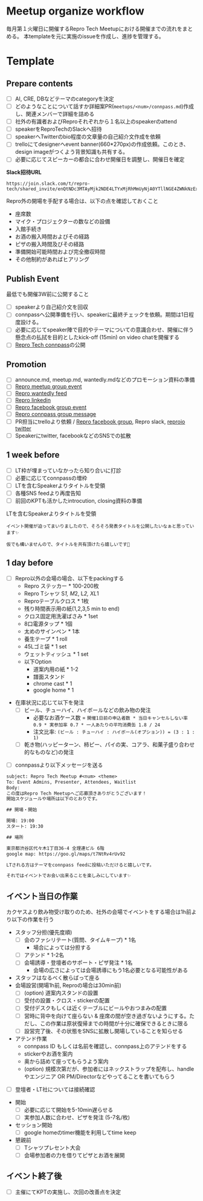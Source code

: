 # Meetup organize workflow

毎月第１火曜日に開催するRepro Tech Meetupにおける開催までの流れをまとめる。
本templateを元に実施のissueを作成し、進捗を管理する。

# Template

## Prepare contents

- [ ] AI, CRE, DBなどテーマのcategoryを決定
- [ ] どのようなことについて話すか詳細案PR(`meetups/<num>/connpass.md`)作成し、関連メンバーで詳細を詰める
- [ ] 社外の有識者およびReproそれぞれから１名以上のspeakerのattend
- [ ] speakerをReproTechのSlackへ招待 
- [ ] speakerへTwitterのbio程度の文章量の自己紹介文作成を依頼
- [ ] trelloにてdesignerへevent banner(660*270px)の作成依頼。このとき、design imageがつくよう背景知識も共有する。
- [ ] 必要に応じてスピーカーの都合に合わせ開催日を調整し、開催日を確定

__Slack招待URL__
```
https://join.slack.com/t/repro-tech/shared_invite/enQtNDc3MTAyMjk2NDE4LTYxMjRhMmUyNjA0YTllNGE4ZWNkNzExZmM0N2RiN2U5YTZiZjc1NGI3Y2ZjN2QyMmVmODdjYzlhMjA4OTYyZDE
```

Repro外の開場を手配する場合は、以下の点を確認しておくこと

- 座席数
- マイク・プロジェクターの数などの設備
- 入館手続き
- お酒の搬入時間およびその経路
- ピザの搬入時間及びその経路
- 準備開始可能時間および完全撤収時間
- その他制約があればヒアリング

## Publish Event

最低でも開催3W前に公開すること

- [ ] speakerより自己紹介文を回収
- [ ] connpassへ公開準備を行い、speakerに最終チェックを依頼。期間は1日程度設ける。
- [ ] 必要に応じてspeaker陣で目的やテーマについての意識合わせ、開催に伴う懸念点の払拭を目的としたkick-off (15min) on video chatを開催する
- [ ] [Repro Tech connpass](https://repro-tech.connpass.com/)の公開

## Promotion

- [ ] announce.md, meetup.md, wantedly.mdなどのプロモーション資料の準備
- [ ] [Repro meetup group event](https://www.meetup.com/reproio/)
- [ ] [Repro wantedly feed](https://www.wantedly.com/companies/repro/feed)
- [ ] [Repro linkedin](https://www.linkedin.com/company/repro-inc-/)
- [ ] [Repro facebook group event](https://www.facebook.com/pg/reproio/events/)
- [ ] [Repro connpass group message](https://repro.connpass.com/)
- [ ] PR担当にtrelloより依頼 / [Repro facebook group](https://www.facebook.com/reproio/), Repro slack, [reproio twitter](https://twitter.com/reproio?lang=en)
- [ ] Speakerにtwitter, facebookなどのSNSでの拡散

## 1 week before

- [ ] LT枠が埋まっていなかったら知り合いに打診
- [ ] 必要に応じてconnpassの増枠
- [ ] LTを含むSpeakerよりタイトルを受領
- [ ] 各種SNS feedより再度告知
- [ ] 前回のKPTも活かしたintrocution, closing資料の準備

LTを含むSpeakerよりタイトルを受領

```
イベント開催が迫ってまいりましたので、そろそろ発表タイトルを公開したいなぁと思っています✨

仮でも構いませんので、タイトルを共有頂けたら嬉しいです🙏
```


## 1 day before

- [ ] Repro以外の会場の場合、以下をpackingする
    - Repro ステッカー * 100-200枚
    - Repro Tシャツ S*1, M*2, L*2, XL*1
    - Reproテーブルクロス * 1枚
    - 残り時間表示用の紙(1,2,3,5 min to end)
    - クロス固定用洗濯ばさみ * 1set
    - 8口電源タップ * 1個
    - 太めのサインペン * 1本
    - 養生テープ * 1 roll
    - 45Lゴミ袋 * 1 set
    - ウェットティッシュ * 1 set
    - 以下Option
        - 道案内用の紙 * 1-2
        - 譜面スタンド
        - chrome cast * 1
        - google home * 1
- 在庫状況に応じて以下を発注
    - [ ] ビール、チューハイ、ハイボールなどの飲み物の発注
      - 必要なお酒ケース数 = `開催1日前の申込者数 * 当日キャンセルしない率 0.9 * 実参加率 0.7 * 一人あたりの平均消費缶 1.8 / 24`
      - 注文比率: `(ビール : チューハイ : ハイボール(オプション)) = (3 : 1 : 1)`
    - [ ] 乾き物(ハッピーターン、柿ピー、パイの実、コアラ、和菓子盛り合わせ的なものなど)の発注
- [ ] connpassより以下メッセージを送る

```txt
subject: Repro Tech Meetup #<num> <theme>
To: Event Admins, Presenter, Attendees, Waitlist
Body:
この度はRepro Tech Meetupへご応募頂きありがとうございます！
開始スケジュールや場所は以下のとおりです。

## 開場・開始

開場: 19:00
スタート: 19:30

## 場所

東京都渋谷区代々木1丁目36-4 全理連ビル 6階
google map: https://goo.gl/maps/t7NtRv4rUv92

LTされる方はテーマをconnpass feedに投稿いただけると嬉しいです。

それではイベントでお会い出来ることを楽しみにしています✨
```

## イベント当日の作業


カクヤスより飲み物受け取りのため、社外の会場でイベントをする場合は1h前より以下の作業を行う

- スタッフ分担(優先度順)
    - [ ] 会のファシリテート(質問、タイムキープ) * 1名
        - 場合によっては分担する
    - [ ] アテンド * 1-2名
    - [ ] 会場誘導・登壇者のサポート・ピザ発注 * 1名
        - 会場の広さによっては会場誘導にもう1名必要となる可能性がある
- スタッフはなるべく散らばって座る
- 会場設営(開場1h前, Reproの場合は30min前)
    - [ ] (option) 道案内スタンドの設置
    - [ ] 受付の設置・クロス・stickerの配置
    - [ ] 受付デスクもしくは近くテーブルにビールやおつまみの配置
    - [ ] 営時に背中を向けて座らない & 座席の間が空き過ぎないようにする。ただし、この作業は原状復帰までの時間が十分に確保できるときに限る
    - [ ] 設営完了後、その状態をSNSに拡散し開場していることを知らせる
- アテンド作業
    - connpass ID もしくは名前を確認し、connpass上のアテンドをする
    - stickerやお酒を案内
    - 奥から詰めて座ってもらうよう案内
    - (option) 規模次第だが、参加者にはネックストラップを配布し、handleやエンジニア OR PM/Directorなどやってることを書いてもらう
- [ ] 登壇者・LT社については接続確認
- 開始
    - [ ] 必要に応じて開始を5-10min遅らせる
    - [ ] 実参加人数に合わせ、ピザを発注 (5-7名/枚)
- セッション開始
    - [ ] google homeのtimer機能を利用してtime keep
- 懇親前
    - [ ] Tシャツプレセント大会
    - [ ] 会場参加者の力を借りてピザとお酒を展開

## イベント終了後

- [ ] 主催にてKPTの実施し、次回の改善点を決定
